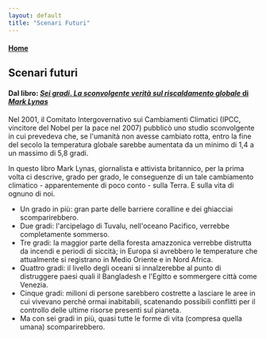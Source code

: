 ```yaml
---
layout: default
title: "Scenari Futuri"
---
```

#### [Home](index.md)
## Scenari futuri

#### Dal libro: [*Sei gradi. La sconvolgente verità sul riscaldamento globale* di *Mark Lynas*](https://www.ibs.it/sei-gradi-sconvolgente-verita-sul-libro-mark-lynas/e/9788881129553)
Nel 2001, il Comitato Intergovernativo sui Cambiamenti Climatici (IPCC, vincitore del Nobel per la pace nel 2007) pubblicò uno studio sconvolgente in cui prevedeva che, se l'umanità non avesse cambiato rotta, entro la fine del secolo la temperatura globale sarebbe aumentata da un minimo di 1,4 a un massimo di 5,8 gradi. 

In questo libro Mark Lynas, giornalista e attivista britannico, per la prima volta ci descrive, grado per grado, le conseguenze di un tale cambiamento climatico - apparentemente di poco conto - sulla Terra. E sulla vita di ognuno di noi. 

- Un grado in più: gran parte delle barriere coralline e dei ghiacciai scomparirebbero. 
- Due gradi: l'arcipelago di Tuvalu, nell'oceano Pacifico, verrebbe completamente sommerso. 
- Tre gradi: la maggior parte della foresta amazzonica verrebbe distrutta da incendi e periodi di siccità; in Europa si avrebbero le temperature che attualmente si registrano in Medio Oriente e in Nord Africa. 
- Quattro gradi: il livello degli oceani si innalzerebbe al punto di distruggere paesi quali il Bangladesh e l'Egitto e sommergere città come Venezia. 
- Cinque gradi: milioni di persone sarebbero costrette a lasciare le aree in cui vivevano perché ormai inabitabili, scatenando possibili conflitti per il controllo delle ultime risorse presenti sul pianeta. 
- Ma con sei gradi in più, quasi tutte le forme di vita (compresa quella umana) scomparirebbero.
